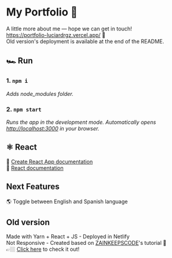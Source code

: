 # My Portfolio 💼

A little more about me — hope we can get in touch!<br/>
https://portfolio-luciardrgz.vercel.app/ 👀<br/> 
Old version's deployment is available at the end of the README.

## 🏎️ Run
### 1. `npm i` 
_Adds node_modules folder._
### 2. `npm start`
_Runs the app in the development mode.
Automatically opens [http://localhost:3000](http://localhost:3000) in your browser._

## ⚛️ React 
📄 [Create React App documentation](https://facebook.github.io/create-react-app/docs/getting-started)\
📄 [React documentation](https://reactjs.org/)

## Next Features
🌎 Toggle between English and Spanish language

## Old version  
Made with Yarn + React + JS - Deployed in Netlify <br/> 
Not Responsive - Created based on [ZAINKEEPSCODE](https://youtu.be/CKAn5dCK6RE)'s tutorial 💛 <br/> 
👉🏼 [Click here](https://luciarodriguez.netlify.app/) to check it out! <br/>
